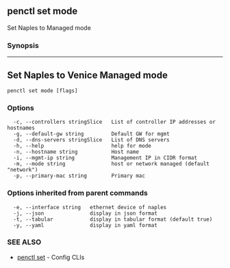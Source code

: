 ## penctl set mode

Set Naples to Managed mode

### Synopsis



-----------------------------------
 Set Naples to Venice Managed mode 
-----------------------------------


```
penctl set mode [flags]
```

### Options

```
  -c, --controllers stringSlice   List of controller IP addresses or hostnames
  -g, --default-gw string         Default GW for mgmt
  -d, --dns-servers stringSlice   List of DNS servers
  -h, --help                      help for mode
  -n, --hostname string           Host name
  -i, --mgmt-ip string            Management IP in CIDR format
  -m, --mode string               host or network managed (default "network")
  -p, --primary-mac string        Primary mac
```

### Options inherited from parent commands

```
  -e, --interface string   ethernet device of naples
  -j, --json               display in json format
  -t, --tabular            display in tabular format (default true)
  -y, --yaml               display in yaml format
```

### SEE ALSO
* [penctl set](penctl_set.md)	 - Config CLIs

